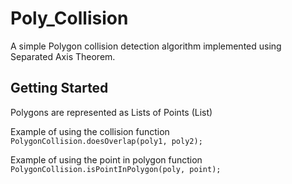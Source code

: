 # Poly_Collision

A simple Polygon collision detection algorithm implemented using Separated Axis Theorem.

## Getting Started

Polygons are represented as Lists of Points (List<Point>)


Example of using the collision function
<code>
    PolygonCollision.doesOverlap(poly1, poly2);
</code>

Example of using the point in polygon function
<code>
    PolygonCollision.isPointInPolygon(poly, point);
</code>
